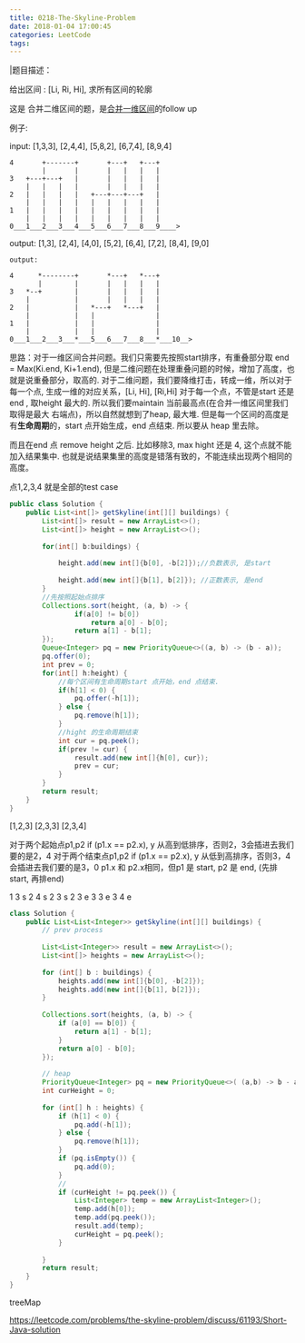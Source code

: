 ```yaml
---
title: 0218-The-Skyline-Problem
date: 2018-01-04 17:00:45
categories: LeetCode
tags:
---
```

|题目描述：

给出区间 : [Li, Ri, Hi], 求所有区间的轮廓

这是 合并二维区间的题，是[合并一维区间](http://www.wayne.ink/2018/02/01/LeetCode/0056-Merge-Interval/)的follow up


例子:

input:  [1,3,3], [2,4,4], [5,8,2], [6,7,4], [8,9,4] 
```text
4       +-------+       +---+   +---+
        |       |       |   |   |   |
3   +---+---+   |       |   |   |   | 
    |   |   |   |       |   |   |   |
2   |   |   |   |   +---+---+---+   |
    |   |   |   |   |   |   |   |   |
1   |   |   |   |   |   |   |   |   |
    |   |   |   |   |   |   |   |   |
0___1___2___3___4___5___6___7___8___9____>
```

output: [1,3], [2,4], [4,0], [5,2], [6,4], [7,2], [8,4], [9,0]
```text
output: 

4      *--------+       *---+   *---+
       |        |       |   |   |   |
3   *--+        |       |   |   |   |
    |           |       |   |   |   |
2   |           |   *---+   *---+   |
    |           |   |               |
1   |           |   |               |
    |           |   |               |
0___1___2___3___*___5___6___7___8___*___10__>
```

思路：对于一维区间合并问题。我们只需要先按照start排序，有重叠部分取  end = Max(Ki.end, Ki+1.end),  但是二维问题在处理重叠问题的时候，增加了高度，也就是说重叠部分，取高的.
对于二维问题，我们要降维打击，转成一维，所以对于每一个点, 生成一维的对应关系，[Li, Hi], [Ri,Hi]
对于每一个点，不管是start 还是 end , 取height 最大的. 所以我们要maintain 当前最高点(在合并一维区间里我们取得是最大 右端点)，所以自然就想到了heap, 最大堆. 
但是每一个区间的高度是有**生命周期**的，start 点开始生成，end 点结束. 所以要从 heap 里去除。

而且在end 点 remove height 之后. 比如移除3, max hight 还是 4, 这个点就不能加入结果集中. 也就是说结果集里的高度是错落有致的，不能连续出现两个相同的高度。

点1,2,3,4 就是全部的test case

```java
public class Solution {
    public List<int[]> getSkyline(int[][] buildings) {
        List<int[]> result = new ArrayList<>();
        List<int[]> height = new ArrayList<>();
        
        for(int[] b:buildings) {
            
            height.add(new int[]{b[0], -b[2]});//负数表示, 是start
            
            height.add(new int[]{b[1], b[2]}); //正数表示, 是end
        }
        //先按照起始点排序        
        Collections.sort(height, (a, b) -> {
                if(a[0] != b[0]) 
                    return a[0] - b[0];
                return a[1] - b[1];
        });
        Queue<Integer> pq = new PriorityQueue<>((a, b) -> (b - a));
        pq.offer(0);
        int prev = 0;
        for(int[] h:height) {
            //每个区间有生命周期start 点开始，end 点结束.
            if(h[1] < 0) {
                pq.offer(-h[1]);
            } else {
                pq.remove(h[1]);
            }
            //hight 的生命周期结束
            int cur = pq.peek();
            if(prev != cur) {
                result.add(new int[]{h[0], cur});
                prev = cur;
            }
        }
        return result;
    }
}
```

[1,2,3] [2,3,3] [2,3,4]

对于两个起始点p1,p2 if (p1.x == p2.x), y 从高到低排序，否则2，3会插进去我们要的是2，4
对于两个结束点p1,p2 if (p1.x == p2.x), y 从低到高排序，否则3，4会插进去我们要的是3，0
p1.x 和 p2.x相同，但p1 是 start, p2 是 end, (先排start, 再排end) 

1 3 s
2 4 s
2 3 s
2 3 e
3 3 e
3 4 e


```java
class Solution {
    public List<List<Integer>> getSkyline(int[][] buildings) {
        // prev process
        
        List<List<Integer>> result = new ArrayList<>();
        List<int[]> heights = new ArrayList<>();
        
        for (int[] b : buildings) {
            heights.add(new int[]{b[0], -b[2]});
            heights.add(new int[]{b[1], b[2]});
        }
        
        Collections.sort(heights, (a, b) -> {
            if (a[0] == b[0]) {
                return a[1] - b[1];
            }  
            return a[0] - b[0];
        });
        
        // heap
        PriorityQueue<Integer> pq = new PriorityQueue<>( (a,b) -> b - a);
        int curHeight = 0;
        
        for (int[] h : heights) {
            if (h[1] < 0) {
                pq.add(-h[1]);
            } else {
                pq.remove(h[1]);
            }
            if (pq.isEmpty()) {
                pq.add(0);
            }
            //
            if (curHeight != pq.peek()) {
                List<Integer> temp = new ArrayList<Integer>();
                temp.add(h[0]);
                temp.add(pq.peek());
                result.add(temp);
                curHeight = pq.peek();
            }
            
        }
        return result;
    }
}
```

treeMap 

https://leetcode.com/problems/the-skyline-problem/discuss/61193/Short-Java-solution


